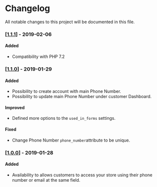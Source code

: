 # Changelog
All notable changes to this project will be documented in this file.

### [[1.1.1](https://github.com/magestat/magento2-sign-in-with-phone-number/releases/tag/1.1.1)] - 2019-02-06
#### Added
- Compatibility with PHP 7.2


### [[1.1.0](https://github.com/magestat/magento2-sign-in-with-phone-number/releases/tag/1.1.0)] - 2019-01-29
#### Added
- Possibility to create account with main Phone Number.
- Possibility to update main Phone Number under customer Dashboard.

#### Improved
- Defined more options to the `used_in_forms` settings.

#### Fixed
- Change Phone Number `phone_number`attribute to be unique.


### [[1.0.0](https://github.com/magestat/magento2-sign-in-with-phone-number/releases/tag/1.0.0)] - 2019-01-28
#### Added
- Availability to allows customers to access your store using their phone number or email at the same field.
